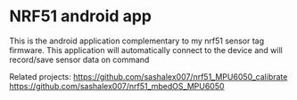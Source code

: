 # NRF51 android app

This is the android application complementary to my nrf51 sensor tag firmware. This application will automatically connect to the device and will record/save sensor data on command

Related projects:
https://github.com/sashalex007/nrf51_MPU6050_calibrate
https://github.com/sashalex007/nrf51_mbedOS_MPU6050

